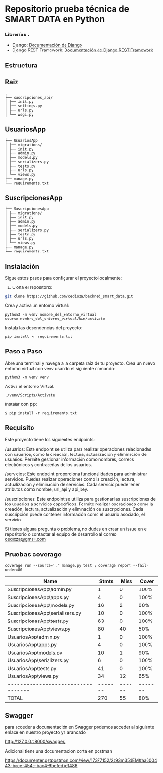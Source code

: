 # Repositorio prueba técnica de SMART DATA en Python


### Librerías :
- Django: [Documentación de Django](https://docs.djangoproject.com/)
- Django REST Framework: [Documentación de Django REST Framework](https://www.django-rest-framework.org/)


## Estructura 
## Raiz
```
.
├── suscripciones_api/
│ ├── init.py
│ ├── settings.py
│ ├── urls.py
│ └── wsgi.py
```
## UsuariosApp
```
├── UsuariosApp
│ ├── migrations/
│ ├── init.py
│ ├── admin.py
│ ├── models.py
│ ├── serializers.py
│ ├── tests.py
│ ├── urls.py
│ └── views.py
├── manage.py
└── requirements.txt
```
## SuscripcionesApp
```
├── SuscripcionesApp
│ ├── migrations/
│ ├── init.py
│ ├── admin.py
│ ├── models.py
│ ├── serializers.py
│ ├── tests.py
│ ├── urls.py
│ └── views.py
├── manage.py
└── requirements.txt
```



## Instalación

Sigue estos pasos para configurar el proyecto localmente:

1. Clona el repositorio:

```bash
git clone https://github.com/cedioza/backned_smart_data.git
```
Crea y activa un entorno virtual:


```
python3 -m venv nombre_del_entorno_virtual
source nombre_del_entorno_virtual/bin/activate
```
Instala las dependencias del proyecto:
```
pip install -r requirements.txt
```

## Paso a Paso

Abre una terminal y navega a la carpeta raíz de tu proyecto.
Crea un nuevo entorno virtual con venv usando el siguiente comando:


```
python3 -m venv venv
```
Activa el entorno Virtual.
```
./venv/Scripts/Activate
```
Instalar con pip:
```
$ pip install -r requirements.txt
```
## Requisito 

Este proyecto tiene los siguientes endpoints:

/usuarios: Este endpoint se utiliza para realizar operaciones relacionadas con usuarios, como la creación, lectura, actualización y eliminación de usuarios. Permite gestionar información como nombres, correos electrónicos y contraseñas de los usuarios.

/servicios: Este endpoint proporciona funcionalidades para administrar servicios. Puedes realizar operaciones como la creación, lectura, actualización y eliminación de servicios. Cada servicio puede tener atributos como nombre, url_api y api_key.

/suscripciones: Este endpoint se utiliza para gestionar las suscripciones de los usuarios a servicios específicos. Permite realizar operaciones como la creación, lectura, actualización y eliminación de suscripciones. Cada suscripción puede contener información como el usuario asociado, el servicio.

Si tienes alguna pregunta o problema, no dudes en crear un issue en el repositorio o contactar al equipo de desarrollo al correo cedioza@gmail.com

## Pruebas coverage 
```
coverage run --source='.' manage.py test ; coverage report --fail-under=80
```



| Name                             | Stmts | Miss | Cover |
|----------------------------------|-------|------|-------|
| SuscripcionesApp\admin.py         | 1     | 0    | 100%  |
| SuscripcionesApp\apps.py          | 4     | 0    | 100%  |
| SuscripcionesApp\models.py        | 16    | 2    | 88%   |
| SuscripcionesApp\serializers.py   | 10    | 0    | 100%  |
| SuscripcionesApp\tests.py         | 63    | 0    | 100%  |
| SuscripcionesApp\views.py         | 80    | 40   | 50%   |
| UsuariosApp\admin.py              | 1     | 0    | 100%  |
| UsuariosApp\apps.py               | 4     | 0    | 100%  |
| UsuariosApp\models.py             | 10    | 1    | 90%   |
| UsuariosApp\serializers.py        | 6     | 0    | 100%  |
| UsuariosApp\tests.py              | 41    | 0    | 100%  |
| UsuariosApp\views.py              | 34    | 12   | 65%   |
|----------------------------------|-------|------|-------|
| TOTAL                            | 270   | 55   | 80%   |

## Swagger

para acceder a documentación en Swagger podemos acceder al siguiente enlace en nuestro proyecto ya arancado 

http://127.0.0.1:8000/swagger/

Adicional tiene una documentacion corta en postman

https://documenter.getpostman.com/view/17377152/2s93m354EM#aa600443-bcce-454e-bac4-9befed7e1486

